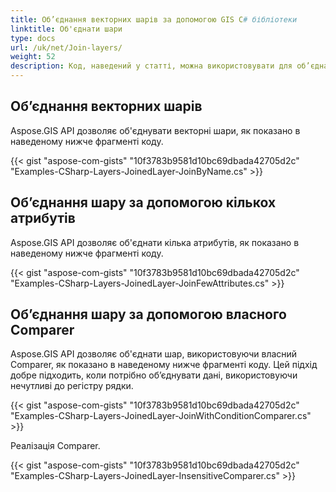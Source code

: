```yaml
---
title: Об’єднання векторних шарів за допомогою GIS C# бібліотеки
linktitle: Об'єднати шари
type: docs
url: /uk/net/Join-layers/
weight: 52
description: Код, наведений у статті, можна використовувати для об’єднання векторних шарів ГІС за допомогою C# API.
---
```


## **Об’єднання векторних шарів**
Aspose.GIS API дозволяє об'єднувати векторні шари, як показано в наведеному нижче фрагменті коду.

{{< gist "aspose-com-gists" "10f3783b9581d10bc69dbada42705d2c" "Examples-CSharp-Layers-JoinedLayer-JoinByName.cs" >}}


## **Об’єднання шару за допомогою кількох атрибутів**
Aspose.GIS API дозволяє об'єднати кілька атрибутів, як показано в наведеному нижче фрагменті коду.

{{< gist "aspose-com-gists" "10f3783b9581d10bc69dbada42705d2c" "Examples-CSharp-Layers-JoinedLayer-JoinFewAttributes.cs" >}}

## **Об’єднання шару за допомогою власного Comparer**
Aspose.GIS API дозволяє об'єднати шар, використовуючи власний Comparer, як показано в наведеному нижче фрагменті коду. Цей підхід добре підходить, коли потрібно об’єднувати дані, використовуючи нечутливі до регістру рядки.

{{< gist "aspose-com-gists" "10f3783b9581d10bc69dbada42705d2c" "Examples-CSharp-Layers-JoinedLayer-JoinWithConditionComparer.cs" >}}

Реалізація Comparer.

{{< gist "aspose-com-gists" "10f3783b9581d10bc69dbada42705d2c" "Examples-CSharp-Layers-JoinedLayer-InsensitiveComparer.cs" >}}
